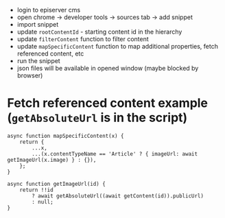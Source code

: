 - login to episerver cms
- open chrome -> developer tools -> sources tab -> add snippet
- import snippet
- update `rootContentId` - starting content id in the hierarchy
- update `filterContent` function to filter content
- update `mapSpecificContent` function to map additional properties, fetch referenced content, etc
- run the snippet
- json files will be available in opened window (maybe blocked by browser)


# Fetch referenced content example (`getAbsoluteUrl` is in the script)
```
async function mapSpecificContent(x) {
    return {
        ...x,
        ...(x.contentTypeName == 'Article' ? { imageUrl: await getImageUrl(x.image) } : {}),
    };
}

async function getImageUrl(id) {
    return !!id
        ? await getAbsoluteUrl((await getContent(id)).publicUrl)
        : null;
}
```
